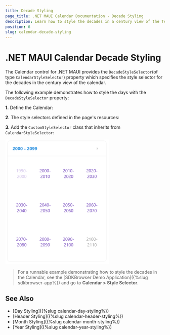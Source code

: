 ```yaml
---
title: Decade Styling
page_title: .NET MAUI Calendar Documentation - Decade Styling
description: Learn how to style the decades in a century view of the Telerik .NET MAUI Calendar control. 
position: 6
slug: calendar-decade-styling
---
```


# .NET MAUI Calendar Decade Styling

The Calendar control for .NET MAUI provides the `DecadeStyleSelector`(of type `CalendarStyleSelector`) property which specifies the style selector for the decades in the century view of the calendar.

The following example demonstrates how to style the days with the `DecadeStyleSelector` property:

**1.** Define the Calendar:

<snippet id='calendar-styleselectors-decadestyleselector-usage'/>

**2.** The style selectors defined in the page's resources:

<snippet id='calendar-styleselectors-decadestyleselector-definition'/>

**3.** Add the `CustomStyleSelector` class that inherits from `CalendarStyleSelector`:

<snippet id='calendar-styleselectors-custom-calendarstyleselector'/>

![.NET MAUI Calendar Decade Style Selector](images/calendar-decadestyle-selector.png)

>For a runnable example demonstrating how to style the decades in the Calendar, see the [SDKBrowser Demo Application]({%slug sdkbrowser-app%}) and go to **Calendar > Style Selector**.

## See Also

- [Day Styling]({%slug calendar-day-styling%})
- [Header Styling]({%slug calendar-header-styling%}) 
- [Month Styling]({%slug calendar-month-styling%})
- [Year Styling]({%slug calendar-year-styling%})
